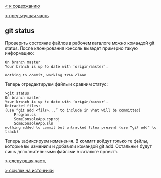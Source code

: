 [< к содержанию](./readme.md)

[< предыдущая часть](./push.md)

## git status

Проверить состояние файлов в рабочем каталоге можно командой git status. После клонирования консоль выведет примерно такую информацию:

```
On branch master
Your branch is up to date with ‘origin/master’.

nothing to commit, working tree clean
```
Теперь отредактируем файлы и сравним статус:

```
>git status
On branch master
Your branch is up to date with ‘origin/master’.
Untracked files:
(use “git add <file>...” to include in what will be committed)
	Program.cs
	SomeConsoleApp.csproj
	SomeConsoleApp.sln
nothing added to commit but untracked files present (use “git add” to track)
```

Теперь зафиксируем изменения. В коммит войдут только те файлы, которые вы изменили и добавили командой git add. Остальные будут лишь дополнительными файлами в каталоге проекта.

[> следующая часть](end.md)

[> ссылки на источники](./links.md)
